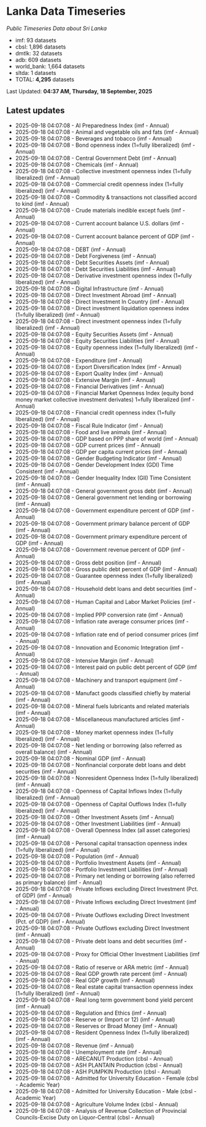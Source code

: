 # Lanka Data Timeseries
*Public Timeseries Data about Sri Lanka*

* imf: 93 datasets
* cbsl: 1,896 datasets
* dmtlk: 32 datasets
* adb: 609 datasets
* world_bank: 1,664 datasets
* sltda: 1 datasets
* TOTAL: **4,295** datasets

Last Updated: **04:37 AM, Thursday, 18 September, 2025**

## Latest updates

* 2025-09-18 04:07:08 - AI Preparedness Index (imf - Annual)
* 2025-09-18 04:07:08 - Animal and vegetable oils and fats (imf - Annual)
* 2025-09-18 04:07:08 - Beverages and tobacco (imf - Annual)
* 2025-09-18 04:07:08 - Bond openness index (1=fully liberalized) (imf - Annual)
* 2025-09-18 04:07:08 - Central Government Debt (imf - Annual)
* 2025-09-18 04:07:08 - Chemicals (imf - Annual)
* 2025-09-18 04:07:08 - Collective investment openness index (1=fully liberalized) (imf - Annual)
* 2025-09-18 04:07:08 - Commercial credit openness index (1=fully liberalized) (imf - Annual)
* 2025-09-18 04:07:08 - Commodity & transactions not classified accord to kind (imf - Annual)
* 2025-09-18 04:07:08 - Crude materials inedible except fuels (imf - Annual)
* 2025-09-18 04:07:08 - Current account balance U.S. dollars (imf - Annual)
* 2025-09-18 04:07:08 - Current account balance percent of GDP (imf - Annual)
* 2025-09-18 04:07:08 - DEBT (imf - Annual)
* 2025-09-18 04:07:08 - Debt Forgiveness (imf - Annual)
* 2025-09-18 04:07:08 - Debt Securities Assets (imf - Annual)
* 2025-09-18 04:07:08 - Debt Securities Liabilities (imf - Annual)
* 2025-09-18 04:07:08 - Derivative investment openness index (1=fully liberalized) (imf - Annual)
* 2025-09-18 04:07:08 - Digital Infrastructure (imf - Annual)
* 2025-09-18 04:07:08 - Direct Investment Abroad (imf - Annual)
* 2025-09-18 04:07:08 - Direct Investment In Country (imf - Annual)
* 2025-09-18 04:07:08 - Direct investment liquidation openness index (1=fully liberalized) (imf - Annual)
* 2025-09-18 04:07:08 - Direct investment openness index (1=fully liberalized) (imf - Annual)
* 2025-09-18 04:07:08 - Equity Securities Assets (imf - Annual)
* 2025-09-18 04:07:08 - Equity Securities Liabilities (imf - Annual)
* 2025-09-18 04:07:08 - Equity openness index (1=fully liberalized) (imf - Annual)
* 2025-09-18 04:07:08 - Expenditure (imf - Annual)
* 2025-09-18 04:07:08 - Export Diversification Index (imf - Annual)
* 2025-09-18 04:07:08 - Export Quality Index (imf - Annual)
* 2025-09-18 04:07:08 - Extensive Margin (imf - Annual)
* 2025-09-18 04:07:08 - Financial Derivatives (imf - Annual)
* 2025-09-18 04:07:08 - Financial Market Openness Index (equity bond money market collective investment derivates) 1=fully liberalized (imf - Annual)
* 2025-09-18 04:07:08 - Financial credit openness index (1=fully liberalized) (imf - Annual)
* 2025-09-18 04:07:08 - Fiscal Rule Indicator (imf - Annual)
* 2025-09-18 04:07:08 - Food and live animals (imf - Annual)
* 2025-09-18 04:07:08 - GDP based on PPP share of world (imf - Annual)
* 2025-09-18 04:07:08 - GDP current prices (imf - Annual)
* 2025-09-18 04:07:08 - GDP per capita current prices (imf - Annual)
* 2025-09-18 04:07:08 - Gender Budgeting Indicator (imf - Annual)
* 2025-09-18 04:07:08 - Gender Development Index (GDI) Time Consistent (imf - Annual)
* 2025-09-18 04:07:08 - Gender Inequality Index (GII) Time Consistent (imf - Annual)
* 2025-09-18 04:07:08 - General government gross debt (imf - Annual)
* 2025-09-18 04:07:08 - General government net lending or borrowing (imf - Annual)
* 2025-09-18 04:07:08 - Government expenditure percent of GDP (imf - Annual)
* 2025-09-18 04:07:08 - Government primary balance percent of GDP (imf - Annual)
* 2025-09-18 04:07:08 - Government primary expenditure percent of GDP (imf - Annual)
* 2025-09-18 04:07:08 - Government revenue percent of GDP (imf - Annual)
* 2025-09-18 04:07:08 - Gross debt position (imf - Annual)
* 2025-09-18 04:07:08 - Gross public debt percent of GDP (imf - Annual)
* 2025-09-18 04:07:08 - Guarantee openness index (1=fully liberalized) (imf - Annual)
* 2025-09-18 04:07:08 - Household debt loans and debt securities (imf - Annual)
* 2025-09-18 04:07:08 - Human Capital and Labor Market Policies (imf - Annual)
* 2025-09-18 04:07:08 - Implied PPP conversion rate (imf - Annual)
* 2025-09-18 04:07:08 - Inflation rate average consumer prices (imf - Annual)
* 2025-09-18 04:07:08 - Inflation rate end of period consumer prices (imf - Annual)
* 2025-09-18 04:07:08 - Innovation and Economic Integration (imf - Annual)
* 2025-09-18 04:07:08 - Intensive Margin (imf - Annual)
* 2025-09-18 04:07:08 - Interest paid on public debt percent of GDP (imf - Annual)
* 2025-09-18 04:07:08 - Machinery and transport equipment (imf - Annual)
* 2025-09-18 04:07:08 - Manufact goods classified chiefly by material (imf - Annual)
* 2025-09-18 04:07:08 - Mineral fuels lubricants and related materials (imf - Annual)
* 2025-09-18 04:07:08 - Miscellaneous manufactured articles (imf - Annual)
* 2025-09-18 04:07:08 - Money market openness index (1=fully liberalized) (imf - Annual)
* 2025-09-18 04:07:08 - Net lending or borrowing (also referred as overall balance) (imf - Annual)
* 2025-09-18 04:07:08 - Nominal GDP (imf - Annual)
* 2025-09-18 04:07:08 - Nonfinancial corporate debt loans and debt securities (imf - Annual)
* 2025-09-18 04:07:08 - Nonresident Openness Index (1=fully liberalized) (imf - Annual)
* 2025-09-18 04:07:08 - Openness of Capital Inflows Index (1=fully liberalized) (imf - Annual)
* 2025-09-18 04:07:08 - Openness of Capital Outflows Index (1=fully liberalized) (imf - Annual)
* 2025-09-18 04:07:08 - Other Investment Assets (imf - Annual)
* 2025-09-18 04:07:08 - Other Investment Liabilities (imf - Annual)
* 2025-09-18 04:07:08 - Overall Openness Index (all asset categories) (imf - Annual)
* 2025-09-18 04:07:08 - Personal capital transaction openness index (1=fully liberalized) (imf - Annual)
* 2025-09-18 04:07:08 - Population (imf - Annual)
* 2025-09-18 04:07:08 - Portfolio Investment Assets (imf - Annual)
* 2025-09-18 04:07:08 - Portfolio Investment Liabilities (imf - Annual)
* 2025-09-18 04:07:08 - Primary net lending or borrowing (also referred as primary balance) (imf - Annual)
* 2025-09-18 04:07:08 - Private Inflows excluding Direct Investment (Pct. of GDP) (imf - Annual)
* 2025-09-18 04:07:08 - Private Inflows excluding Direct Investment (imf - Annual)
* 2025-09-18 04:07:08 - Private Outflows excluding Direct Investment (Pct. of GDP) (imf - Annual)
* 2025-09-18 04:07:08 - Private Outflows excluding Direct Investment (imf - Annual)
* 2025-09-18 04:07:08 - Private debt loans and debt securities (imf - Annual)
* 2025-09-18 04:07:08 - Proxy for Official Other Investment Liabilities (imf - Annual)
* 2025-09-18 04:07:08 - Ratio of reserve or ARA metric (imf - Annual)
* 2025-09-18 04:07:08 - Real GDP growth rate percent (imf - Annual)
* 2025-09-18 04:07:08 - Real GDP growth (imf - Annual)
* 2025-09-18 04:07:08 - Real estate capital transaction openness index (1=fully liberalized) (imf - Annual)
* 2025-09-18 04:07:08 - Real long term government bond yield percent (imf - Annual)
* 2025-09-18 04:07:08 - Regulation and Ethics (imf - Annual)
* 2025-09-18 04:07:08 - Reserve or (Import or 12) (imf - Annual)
* 2025-09-18 04:07:08 - Reserves or Broad Money (imf - Annual)
* 2025-09-18 04:07:08 - Resident Openness Index (1=fully liberalized) (imf - Annual)
* 2025-09-18 04:07:08 - Revenue (imf - Annual)
* 2025-09-18 04:07:08 - Unemployment rate (imf - Annual)
* 2025-09-18 04:07:08 - ARECANUT Production (cbsl - Annual)
* 2025-09-18 04:07:08 - ASH PLANTAIN Production (cbsl - Annual)
* 2025-09-18 04:07:08 - ASH PUMPKIN Production (cbsl - Annual)
* 2025-09-18 04:07:08 - Admitted for University Education - Female (cbsl - Academic Year)
* 2025-09-18 04:07:08 - Admitted for University Education - Male (cbsl - Academic Year)
* 2025-09-18 04:07:08 - Agriculture Volume Index (cbsl - Annual)
* 2025-09-18 04:07:08 - Analysis of Revenue Collection of Provincial Councils-Excise Duty on Liquor-Central (cbsl - Annual)